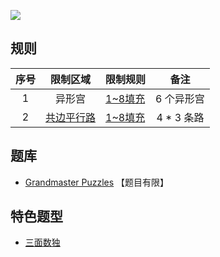 ![](https://www.gmpuzzles.com/images/blog/GM-Isodoku-Ex.png)

## 规则
| 序号 | 限制区域 | 限制规则 | 备注 |
| :---: | :---: | :--- | :---: |
| 1 | 异形宫 | [1~8填充] | 6 个异形宫 |
| 2 | [共边平行路] | [1~8填充] | 4 * 3 条路 |

## 题库
- [Grandmaster Puzzles](https://www.gmpuzzles.com/blog/category/sudoku/isodoku/) 【题目有限】

## 特色题型
- [三面数独](三面数独.md)

[1~8填充]: ../../rules.md#1~8填充
[共边平行路]: ../../rules.md#共边平行路
